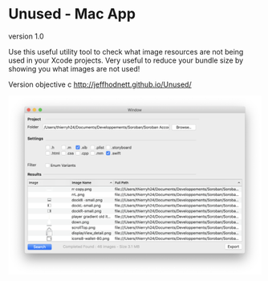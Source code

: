 # Unused - Mac App






version 1.0


Use this useful utility tool to check what image resources are not being used in your Xcode projects.
Very useful to reduce your bundle size by showing you what images are not used!

Version objective c
http://jeffhodnett.github.io/Unused/


![alt tag](https://github.com/thierryH91200/unusedResources/blob/master/screenshots/CaptureEcran1.png)



